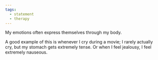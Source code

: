 ```yaml
---
tags: 
  - statement
  - therapy
---
```

My emotions often express themselves through my body.

A good example of this is whenever I cry during a movie; I rarely actually cry, but my stomach gets extremely tense. Or when I feel jealousy, I feel extremely nauseous.